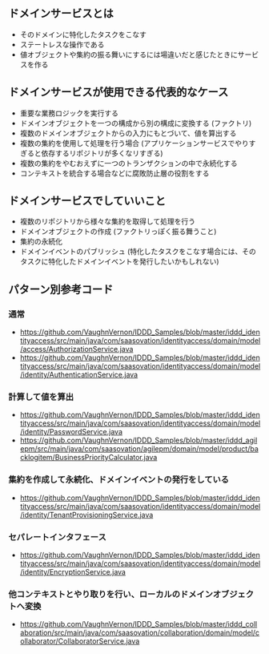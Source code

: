 ## ドメインサービスとは

- そのドメインに特化したタスクをこなす
- ステートレスな操作である
- 値オブジェクトや集約の振る舞いにするには場違いだと感じたときにサービスを作る

## ドメインサービスが使用できる代表的なケース
- 重要な業務ロジックを実行する
- ドメインオブジェクトを一つの構成から別の構成に変換する (ファクトリ)
- 複数のドメインオブジェクトからの入力にもとづいて、値を算出する
- 複数の集約を使用して処理を行う場合 (アプリケーションサービスでやりすぎると依存するリポジトリが多くなリすぎる)
- 複数の集約をやむおえずに一つのトランザクションの中で永続化する
- コンテキストを統合する場合などに腐敗防止層の役割をする

## ドメインサービスでしていいこと
- 複数のリポジトリから様々な集約を取得して処理を行う
- ドメインオブジェクトの作成 (ファクトリっぽく振る舞うこと)
- 集約の永続化
- ドメインイベントのパブリッシュ (特化したタスクをこなす場合には、そのタスクに特化したドメインイベントを発行したいかもしれない)

## パターン別参考コード

### 通常
- https://github.com/VaughnVernon/IDDD_Samples/blob/master/iddd_identityaccess/src/main/java/com/saasovation/identityaccess/domain/model/access/AuthorizationService.java
- https://github.com/VaughnVernon/IDDD_Samples/blob/master/iddd_identityaccess/src/main/java/com/saasovation/identityaccess/domain/model/identity/AuthenticationService.java

### 計算して値を算出
- https://github.com/VaughnVernon/IDDD_Samples/blob/master/iddd_identityaccess/src/main/java/com/saasovation/identityaccess/domain/model/identity/PasswordService.java
- https://github.com/VaughnVernon/IDDD_Samples/blob/master/iddd_agilepm/src/main/java/com/saasovation/agilepm/domain/model/product/backlogitem/BusinessPriorityCalculator.java

### 集約を作成して永続化、ドメインイベントの発行をしている
- https://github.com/VaughnVernon/IDDD_Samples/blob/master/iddd_identityaccess/src/main/java/com/saasovation/identityaccess/domain/model/identity/TenantProvisioningService.java

### セパレートインタフェース
- https://github.com/VaughnVernon/IDDD_Samples/blob/master/iddd_identityaccess/src/main/java/com/saasovation/identityaccess/domain/model/identity/EncryptionService.java

### 他コンテキストとやり取りを行い、ローカルのドメインオブジェクトへ変換
- https://github.com/VaughnVernon/IDDD_Samples/blob/master/iddd_collaboration/src/main/java/com/saasovation/collaboration/domain/model/collaborator/CollaboratorService.java
